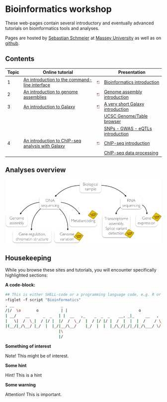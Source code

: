 # Bioinformatics workshop
These web-pages contain several introductory and eventually advanced tutorials on bioinformatics tools and analyses.

Pages are hosted by [Sebastian Schmeier](http://compbio.massey.ac.nz/schmeier) at [Massey University](http://compbio.massey.ac.nz/courses/bioinf-workshop/) as well as on [github](http://sschmeier.github.io/bioinf-workshop/).

## Contents

| Topic | Online tutorial |   | Presentation |
|-------|-----------------|:-:|--------------|
| 1 | [An introduction to the command-line interface](cli/index.md) | [![](data/pdf_small.png)](cli/doc/AnIntroductionToTheCLI_sschmeier.pdf) | [Bioinformatics introduction](http://dx.doi.org/10.6084/m9.figshare.1506799) |
| 2 | [An introduction to genome assemblies](genome-assembly/index.md) | [![](data/pdf_small.png)](genome-assembly/doc/GenomeAssembly_sschmeier.pdf) | [ Genome assembly introduction](http://dx.doi.org/10.6084/m9.figshare.1506793) |
| 3 | [An introduction to Galaxy](galaxy-intro/index.md) | [![](data/pdf_small.png)](galaxy-intro/doc/AnIntroductionToGalaxy_sschmeier.pdf) | [A very short Galaxy introduction](http://dx.doi.org/10.6084/m9.figshare.1537481) |
|  |  |  | [UCSC Genome/Table browser](http://dx.doi.org/10.6084/m9.figshare.1537482) |
|  |  |  | [SNPs - GWAS - eQTLs introduction](http://dx.doi.org/10.6084/m9.figshare.1515026) |
| 4 | [An introduction to ChIP-seq analysis with Galaxy](galaxy-chipseq/index.md) | [![](data/pdf_small.png)](galaxy-chipseq/doc/AnIntroductionToChIPseqAnalysisWithGalaxy_sschmeier.pdf) | [ChIP-seq introduction ](http://dx.doi.org/10.6084/m9.figshare.1545468) |
|  |  |  | [ChIP-seq data processing ]() |

## Analyses overview

![Overview](data/WorkshopOverview.jpg)

## Housekeeping
While you browse these sites and tutorials, you will encounter specifically highlighted sections:

**A code-block:**

```bash
## This is either SHELL-code or a programming language code, e.g. R or python
>figlet -f script "Bioinformatics"
, __                     _
/|/  \o       o          | |                                o
| __/    __      _  _   | |  __   ,_    _  _  _    __, _|_     __   ,
|   \|  /  \_|  / |/ |  |/  /  \_/  |  / |/ |/ |  /  |  |  |  /    / \_
|(__/|_/\__/ |_/  |  |_/|__/\__/    |_/  |  |  |_/\_/|_/|_/|_/\___/ \/
                        |\
                        |/
```

**Something of interest**

Note! This might be of interest.

**Some hint**

Hint! This is a hint

**Some warning**

Attention! This is important.
